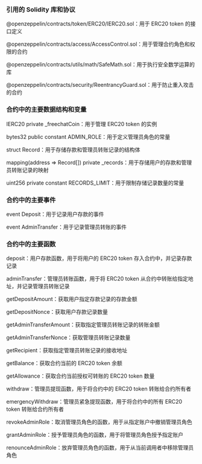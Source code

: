 ### 引用的 Solidity 库和协议

@openzeppelin/contracts/token/ERC20/IERC20.sol：用于 ERC20 token 的接口定义

@openzeppelin/contracts/access/AccessControl.sol：用于管理合约角色和权限的合约

@openzeppelin/contracts/utils/math/SafeMath.sol：用于执行安全数学运算的库

@openzeppelin/contracts/security/ReentrancyGuard.sol：用于防止重入攻击的合约

### 合约中的主要数据结构和变量

IERC20 private _freechatCoin：用于管理 ERC20 token 的实例

bytes32 public constant ADMIN_ROLE：用于定义管理员角色的常量

struct Record：用于存储存款和管理员转账记录的结构体

mapping(address => Record[]) private _records：用于存储用户的存款和管理员转账记录的映射

uint256 private constant RECORDS_LIMIT：用于限制存储记录数量的常量

### 合约中的主要事件

event Deposit：用于记录用户存款的事件

event AdminTransfer：用于记录管理员转账的事件

### 合约中的主要函数

deposit：用户存款函数，用于将用户的 ERC20 token 存入合约中，并记录存款记录

adminTransfer：管理员转账函数，用于将 ERC20 token 从合约中转账给指定地址，并记录管理员转账记录

getDepositAmount：获取用户指定存款记录的存款金额

getDepositNonce：获取用户存款记录数量

getAdminTransferAmount：获取指定管理员转账记录的转账金额

getAdminTransferNonce：获取管理员转账记录数量

getRecipient：获取指定管理员转账记录的接收地址

getBalance：获取合约当前的 ERC20 token 余额

getAllowance：获取合约当前授权可转账的 ERC20 token 数量

withdraw：管理员提现函数，用于将合约中的 ERC20 token 转账给合约所有者

emergencyWithdraw：管理员紧急提现函数，用于将合约中的所有 ERC20 token 转账给合约所有者

revokeAdminRole：取消管理员角色的函数，用于从指定账户中撤销管理员角色

grantAdminRole：授予管理员角色的函数，用于将管理员角色授予指定账户

renounceAdminRole：放弃管理员角色的函数，用于从当前调用者中移除管理员角色